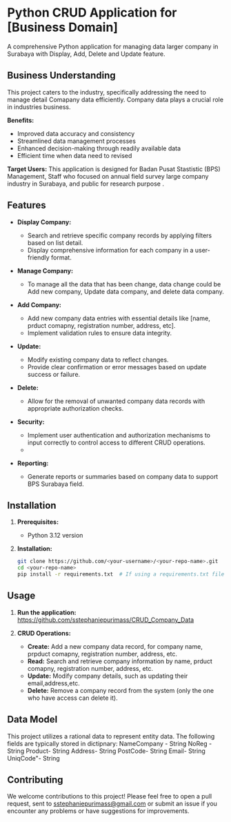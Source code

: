 # Python CRUD Application for [Business Domain]

A comprehensive Python application for managing data larger company in Surabaya with Display, Add, Delete and Update feature.

## Business Understanding

This project caters to the  industry, specifically addressing the need to manage detail Comapany data efficiently. Company data plays a crucial role in industries business.

**Benefits:**

* Improved data accuracy and consistency
* Streamlined data management processes
* Enhanced decision-making through readily available data
* Efficient time when data need to revised

**Target Users:**
This application is designed for Badan Pusat Stastistic (BPS) Management, Staff who focused on annual field survey large company industry in Surabaya, and public for research purpose .

## Features


* **Display Company:**
    * Search and retrieve specific company records by applying filters based on list detail.
    * Display comprehensive information for each company in a user-friendly format.

* **Manage Company:**
    * To manage all the data that has been change, data change could be Add new company, Update data company, and delete data company.


* **Add Company:**
    * Add new company data  entries with essential details like [name, prduct comapny, registration number, address, etc].
    * Implement validation rules to ensure data integrity.


* **Update:**
    * Modify existing company data to reflect changes.
    * Provide clear confirmation or error messages based on update success or failure.
* **Delete:**
    * Allow for the removal of unwanted company data records with appropriate authorization checks.
* **Security:**
    * Implement user authentication and authorization mechanisms to input correctly to control access to different CRUD operations.
    * 
* **Reporting:**
    * Generate reports or summaries based on company data to support BPS Surabaya field.


## Installation

1. **Prerequisites:**
    * Python 3.12 version 
    
2. **Installation:**
    ```bash
    git clone https://github.com/<your-username>/<your-repo-name>.git
    cd <your-repo-name>
    pip install -r requirements.txt  # If using a requirements.txt file
    ```


## Usage

1. **Run the application:**
https://github.com/sstephaniepurimass/CRUD_Company_Data

2. **CRUD Operations:**
    * **Create:** Add a new company data record, for company name, prpduct comapny, registration number, address, etc.
    * **Read:** Search and retrieve company information by name, prduct comapny, registration number, address, etc.
    * **Update:** Modify company details, such as updating their email,address,etc.
    * **Delete:** Remove a company record from the system (only the one who have access can delete it).

## Data Model
This project utilizes a rational data to represent entity data. The following fields are typically stored in dictipnary:
        NameCompany - String
        NoReg - String
        Product- String
        Address- String
        PostCode- String
        Email- String
        UniqCode"- String
## Contributing
We welcome contributions to this project! Please feel free to open a pull request, sent to sstephaniepurimass@gmail.com or submit an issue if you encounter any problems or have suggestions for improvements.

  
